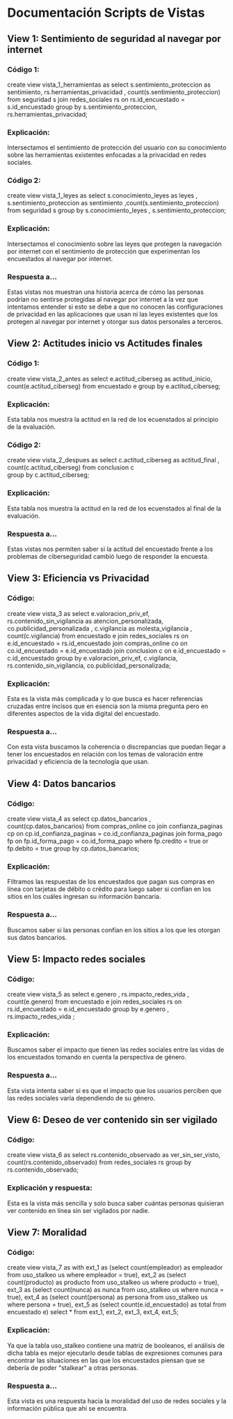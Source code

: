 
# Documentación Scripts de Vistas

## View 1: Sentimiento de seguridad al navegar por internet 
### Código 1:
create view vista_1_herramientas as select s.sentimiento_proteccion as sentimiento, rs.herramientas_privacidad , count(s.sentimiento_proteccion) 
from seguridad s join redes_sociales rs on rs.id_encuestado = s.id_encuestado 
group by s.sentimiento_proteccion, rs.herramientas_privacidad;
### Explicación:
Intersectamos el sentimiento de protección del usuario con su conocimiento sobre las herramientas existentes enfocadas a la privacidad en redes sociales. 
### Código 2:
create view vista_1_leyes as select s.conocimiento_leyes as leyes , s.sentimiento_proteccion as sentimiento ,count(s.sentimiento_proteccion) 
from seguridad s 
group by s.conocimiento_leyes , s.sentimiento_proteccion;
### Explicación:
Intersectamos el conocimiento sobre las leyes que protegen la navegación por internet con el sentimiento de protección que experimentan los encuestados al navegar por internet.
### Respuesta a...
Estas vistas nos muestran una historia acerca de cómo las personas podrían no sentirse protegidas al navegar por internet a la vez que intentamos entender si esto se debe a que no conocen las configuraciones de privacidad en las aplicaciones que usan ni las leyes existentes que los protegen al navegar por internet y otorgar sus datos personales a terceros.

## View 2: Actitudes inicio vs Actitudes finales
### Código 1:
create view vista_2_antes as select e.actitud_ciberseg as actitud_inicio, count(e.actitud_ciberseg) 
from encuestado e
group by e.actitud_ciberseg;
### Explicación:
Esta tabla nos muestra la actitud en la red de los ecuenstados al principio de la evaluación.
### Código 2:
create view vista_2_despues as select c.actitud_ciberseg as actitud_final , count(c.actitud_ciberseg) 
from conclusion c  
group by c.actitud_ciberseg;
### Explicación:
Esta tabla nos muestra la actitud en la red de los ecuenstados al final de la evaluación.
### Respuesta a...
Estas vistas nos permiten saber si la actitud del encuestado frente a los problemas de ciberseguridad cambió luego de responder la encuesta.

## View 3: Eficiencia vs Privacidad
### Código:
create view vista_3 as select e.valoracion_priv_ef, rs.contenido_sin_vigilancia as atencion_personalizada, co.publicidad_personalizada , c.vigilancia as molesta_vigilancia , count(c.vigilancia)
from encuestado e join redes_sociales rs on e.id_encuestado = rs.id_encuestado join compras_online co on co.id_encuestado = e.id_encuestado join conclusion c on e.id_encuestado = c.id_encuestado 
group by e.valoracion_priv_ef, c.vigilancia,  rs.contenido_sin_vigilancia, co.publicidad_personalizada;
### Explicación:
Esta es la vista más complicada y lo que busca es hacer referencias cruzadas entre incisos que en esencia son la misma pregunta pero en diferentes aspectos de la vida digital del encuestado.
### Respuesta a...
Con esta vista buscamos la coherencia o discrepancias que puedan llegar a tener los encuestados en relación con los temas de valoración entre privacidad y eficiencia de la tecnología que usan.

## View 4: Datos bancarios
### Código:
create view vista_4 as select cp.datos_bancarios , count(cp.datos_bancarios)
from compras_online co join confianza_paginas cp on cp.id_confianza_paginas = co.id_confianza_paginas join forma_pago fp on fp.id_forma_pago = co.id_forma_pago 
where fp.credito = true or fp.debito = true
group by cp.datos_bancarios;
### Explicación:
Filtramos las respuestas de los encuestados que pagan sus compras en línea con tarjetas de débito o crédito para luego saber si confían en los sitios en los cuáles ingresan su información bancaria.
### Respuesta a...
Buscamos saber si las personas confían en los sitios a los que les otorgan sus datos bancarios.

## View 5: Impacto redes sociales
### Código:
create view vista_5 as select e.genero , rs.impacto_redes_vida , count(e.genero)
from encuestado e join redes_sociales rs on rs.id_encuestado = e.id_encuestado 
group by e.genero , rs.impacto_redes_vida ;
### Explicación:
Buscamos saber el impacto que tienen las redes sociales entre las vidas de los encuestados tomando en cuenta la perspectiva de género.
### Respuesta a...
Esta vista intenta saber si es que el impacto que los usuarios perciben que las redes sociales varía dependiendo de su género.

## View 6: Deseo de ver contenido sin ser vigilado
### Código:
create view vista_6 as select rs.contenido_observado as ver_sin_ser_visto, count(rs.contenido_observado) 
from redes_sociales rs 
group by rs.contenido_observado; 
### Explicación y respuesta:
Esta es la vista más sencilla y solo busca saber cuántas personas quisieran ver contenido en línea sin ser vigilados por nadie.

## View 7: Moralidad
### Código:
create view vista_7 as
with ext_1 as 
(select count(empleador) as empleador 
from uso_stalkeo us 
where empleador = true),
ext_2 as 
(select count(producto) as producto 
from uso_stalkeo us 
where producto = true),
ext_3 as 
(select count(nunca) as nunca 
from uso_stalkeo us 
where nunca = true),
ext_4 as 
(select count(persona) as persona 
from uso_stalkeo us 
where persona = true),
ext_5 as (select count(e.id_encuestado) as total from encuestado e)
select * from ext_1, ext_2, ext_3, ext_4, ext_5;
### Explicación:
Ya que la tabla uso_stalkeo contiene una matriz de booleanos, el análisis de dicha tabla es mejor ejecutarlo desde tablas de expresiones comunes para encontrar las situaciones en las que los encuestados piensan que se debería de poder "stalkear" a otras personas.
### Respuesta a...
Esta vista es una respuesta hacia la moralidad del uso de redes sociales y la información pública que ahí se encuentra.
